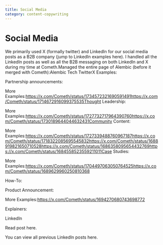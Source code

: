 ```yaml
---
title: Social Media
category: content-copywriting
---
```


# Social Media

We primarily used X (formally twitter) and LinkedIn for our social media posts as a B2B company (jump to LinkedIn examples here). I handled all the LinkedIn posts as well as all the B2B messaging on both LinkedIn and X during my time at Cometh.Managed the entire page of Alembic (before it merged with Cometh):Alembic Tech TwitterX Examples:

Partnership announcements:

More Examples:https://x.com/Cometh/status/1734572321690591491https://x.com/Cometh/status/1714672916099375535Thought Leadership:

More Examples:https://x.com/Cometh/status/1727732717964390760https://x.com/Cometh/status/1730189644044632431Community Content:

More Examples:https://x.com/Cometh/status/1727339488760967187https://x.com/Cometh/status/1718322085695545832https://x.com/Cometh/status/1688919821650710528https://x.com/Cometh/status/1686358095654432769https://x.com/Cometh/status/1684558523559211011Case Studies:

More Examples:https://x.com/Cometh/status/1704497063050764525https://x.com/Cometh/status/1689629960250810368

How-To:

Product Announcement:

More Examples:https://x.com/Cometh/status/1694270680743698772

Explainers:

LinkedIn

Read post here.

You can view all previous LinkedIn posts here.
